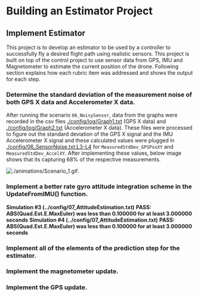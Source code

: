 # Building an Estimator Project #

## Implement Estimator ##

This project is to develop an estimator to be used by a controller to successfully fly a desired flight path using realistic sensors.  This project is built on top of the control project to use sensor data from GPS, IMU and Magnetometer to estimate the current position of the drone.  Following section explains how each rubric item was addressed and shows the output for each step.

### Determine the standard deviation of the measurement noise of both GPS X data and Accelerometer X data. ###

After running the scenario `06_NoisySensor`, data from the graphs were recorded in the csv files [./config/log/Graph1.txt](https://github.com/psaravind/FCND-Estimation-CPP/blob/master/config/log/Graph1.txt) (GPS X data) and [./config/log/Graph2.txt](https://github.com/psaravind/FCND-Estimation-CPP/blob/master/config/log/Graph2.txt) (Accelerometer X data).  These files were processed to figure out the standard deviation of the GPS X signal and the IMU Accelerometer X signal and these calculated values were plugged in [./config/06_SensorNoise.txt:L3-L4](https://github.com/psaravind/FCND-Estimation-CPP/blob/master/config/06_SensorNoise.txt#L3-L4) for `MeasuredStdDev_GPSPosXY` and `MeasuredStdDev_AccelXY`.  After implementing these values, below image shows that its capturing 68% of the respective measurements.


![./animations/Scenario_1.gif](https://github.com/psaravind/FCND-Estimation-CPP/blob/master/animations/Scenario_1.gif).

### Implement a better rate gyro attitude integration scheme in the UpdateFromIMU() function. ###

**Simulation #3 (../config/07_AttitudeEstimation.txt)**
**PASS: ABS(Quad.Est.E.MaxEuler) was less than 0.100000 for at least 3.000000 seconds**
**Simulation #4 (../config/07_AttitudeEstimation.txt)**
**PASS: ABS(Quad.Est.E.MaxEuler) was less than 0.100000 for at least 3.000000 seconds**

### Implement all of the elements of the prediction step for the estimator. ###

### Implement the magnetometer update. ###

### Implement the GPS update. ###
